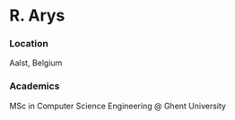 # R. Arys
### Location
Aalst, Belgium

### Academics
MSc in Computer Science Engineering @ Ghent University

